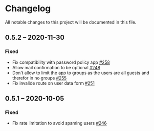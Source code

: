 # Changelog
All notable changes to this project will be documented in this file.

## 0.5.2 – 2020-11-30
### Fixed
 - Fix compatibility with password policy app
    [#258](https://github.com/nextcloud/registration/pull/258)
 - Allow mail confirmation to be optional
    [#248](https://github.com/nextcloud/registration/pull/248)
 - Don't allow to limit the app to groups as the users are all guests and therefor in no groups
    [#255](https://github.com/nextcloud/registration/pull/255)
 - Fix invalide route on user data form
    [#251](https://github.com/nextcloud/registration/pull/251)

## 0.5.1 – 2020-10-05
### Fixed
 - Fix rate limitation to avoid spaming users
    [#246](https://github.com/nextcloud/registration/pull/246)
